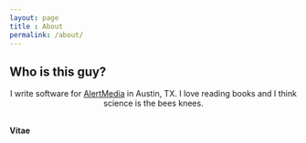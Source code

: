 ```yaml
---
layout: page
title : About
permalink: /about/
---
```


<h2>Who is this guy?</h2>
<center><p>I write software for <a href="www.alertmedia.com" target="_blank">AlertMedia</a> in Austin, TX. I love reading books and I think science is the bees knees.</p></center>
<br>
<div class="manual-post">
  <div class="manual manual-title"><strong>Vitae</strong></div>
<p>  <div class="manual-content">
</div></p></div>
